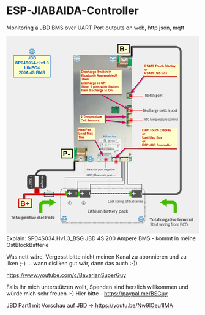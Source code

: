 # ESP-JIABAIDA-Controller
Monitoring a JBD BMS over UART Port outputs on  web, http json, mqtt

<img src="SP04S034.Hv1.3_BSG.png" alt="SP04S034.Hv1.3_BSG"/>
Explain: SP04S034.Hv1.3_BSG JBD 4S 200 Ampere BMS - kommt in meine OstBlockBatterie

Was nett wäre, Vergesst bitte nicht meinen Kanal zu abonnieren und zu liken ;-) ... wann disliken gut wär, dann das auch :-))

https://www.youtube.com/c/BavarianSuperGuy

Falls Ihr mich unterstützen wollt, Spenden sind herzlich willkommen und würde mich sehr freuen :-)
Hier bitte - https://paypal.me/BSGuy

JBD Part1 mit Vorschau auf JBD  -> https://youtu.be/Nw9lOeu1IMA
